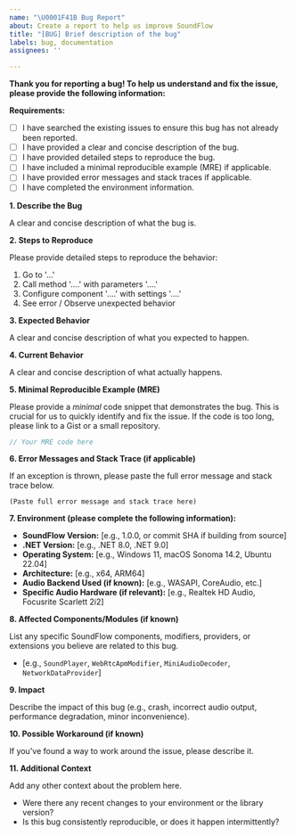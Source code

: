 ```yaml
---
name: "\U0001F41B Bug Report"
about: Create a report to help us improve SoundFlow
title: "[BUG] Brief description of the bug"
labels: bug, documentation
assignees: ''

---
```


**Thank you for reporting a bug! To help us understand and fix the issue, please provide the following information:**

**Requirements:**
*   [ ] I have searched the existing issues to ensure this bug has not already been reported.
*   [ ] I have provided a clear and concise description of the bug.
*   [ ] I have provided detailed steps to reproduce the bug.
*   [ ] I have included a minimal reproducible example (MRE) if applicable.
*   [ ] I have provided error messages and stack traces if applicable.
*   [ ] I have completed the environment information.

**1. Describe the Bug**

A clear and concise description of what the bug is.

**2. Steps to Reproduce**

Please provide detailed steps to reproduce the behavior:
1. Go to '...'
2. Call method '....' with parameters '....'
3. Configure component '....' with settings '....'
4. See error / Observe unexpected behavior

**3. Expected Behavior**

A clear and concise description of what you expected to happen.

**4. Current Behavior**

A clear and concise description of what actually happens.

**5. Minimal Reproducible Example (MRE)**

Please provide a *minimal* code snippet that demonstrates the bug. This is crucial for us to quickly identify and fix the issue.
If the code is too long, please link to a Gist or a small repository.

```csharp
// Your MRE code here
```

**6. Error Messages and Stack Trace (if applicable)**

If an exception is thrown, please paste the full error message and stack trace below.

```
(Paste full error message and stack trace here)
```

**7. Environment (please complete the following information):**
*   **SoundFlow Version:** [e.g., 1.0.0, or commit SHA if building from source]
*   **.NET Version:** [e.g., .NET 8.0, .NET 9.0]
*   **Operating System:** [e.g., Windows 11, macOS Sonoma 14.2, Ubuntu 22.04]
*   **Architecture:** [e.g., x64, ARM64]
*   **Audio Backend Used (if known):** [e.g., WASAPI, CoreAudio, etc.]
*   **Specific Audio Hardware (if relevant):** [e.g., Realtek HD Audio, Focusrite Scarlett 2i2]

**8. Affected Components/Modules (if known)**

List any specific SoundFlow components, modifiers, providers, or extensions you believe are related to this bug.
*   [e.g., `SoundPlayer`, `WebRtcApmModifier`, `MiniAudioDecoder`, `NetworkDataProvider`]

**9. Impact**

Describe the impact of this bug (e.g., crash, incorrect audio output, performance degradation, minor inconvenience).

**10. Possible Workaround (if known)**

If you've found a way to work around the issue, please describe it.

**11. Additional Context**

Add any other context about the problem here.
*   Were there any recent changes to your environment or the library version?
*   Is this bug consistently reproducible, or does it happen intermittently?
